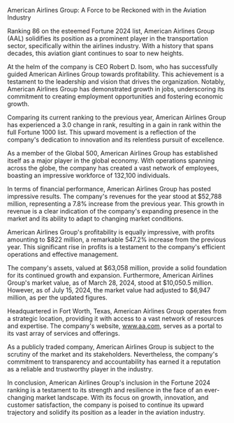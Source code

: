American Airlines Group: A Force to be Reckoned with in the Aviation Industry

Ranking 86 on the esteemed Fortune 2024 list, American Airlines Group (AAL) solidifies its position as a prominent player in the transportation sector, specifically within the airlines industry. With a history that spans decades, this aviation giant continues to soar to new heights. 

At the helm of the company is CEO Robert D. Isom, who has successfully guided American Airlines Group towards profitability. This achievement is a testament to the leadership and vision that drives the organization. Notably, American Airlines Group has demonstrated growth in jobs, underscoring its commitment to creating employment opportunities and fostering economic growth.

Comparing its current ranking to the previous year, American Airlines Group has experienced a 3.0 change in rank, resulting in a gain in rank within the full Fortune 1000 list. This upward movement is a reflection of the company's dedication to innovation and its relentless pursuit of excellence.

As a member of the Global 500, American Airlines Group has established itself as a major player in the global economy. With operations spanning across the globe, the company has created a vast network of employees, boasting an impressive workforce of 132,100 individuals.

In terms of financial performance, American Airlines Group has posted impressive results. The company's revenues for the year stood at $52,788 million, representing a 7.8% increase from the previous year. This growth in revenue is a clear indication of the company's expanding presence in the market and its ability to adapt to changing market conditions.

American Airlines Group's profitability is equally impressive, with profits amounting to $822 million, a remarkable 547.2% increase from the previous year. This significant rise in profits is a testament to the company's efficient operations and effective management.

The company's assets, valued at $63,058 million, provide a solid foundation for its continued growth and expansion. Furthermore, American Airlines Group's market value, as of March 28, 2024, stood at $10,050.5 million. However, as of July 15, 2024, the market value had adjusted to $6,947 million, as per the updated figures.

Headquartered in Fort Worth, Texas, American Airlines Group operates from a strategic location, providing it with access to a vast network of resources and expertise. The company's website, www.aa.com, serves as a portal to its vast array of services and offerings.

As a publicly traded company, American Airlines Group is subject to the scrutiny of the market and its stakeholders. Nevertheless, the company's commitment to transparency and accountability has earned it a reputation as a reliable and trustworthy player in the industry.

In conclusion, American Airlines Group's inclusion in the Fortune 2024 ranking is a testament to its strength and resilience in the face of an ever-changing market landscape. With its focus on growth, innovation, and customer satisfaction, the company is poised to continue its upward trajectory and solidify its position as a leader in the aviation industry.